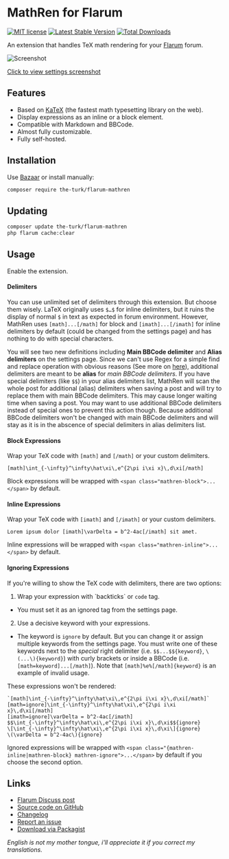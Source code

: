 # MathRen for Flarum

[![MIT license](https://img.shields.io/badge/license-MIT-blue.svg)](https://github.com/the-turk/flarum-mathren/blob/master/LICENSE) [![Latest Stable Version](https://img.shields.io/packagist/v/the-turk/flarum-mathren.svg)](https://packagist.org/packages/the-turk/flarum-mathren) [![Total Downloads](https://img.shields.io/packagist/dt/the-turk/flarum-mathren.svg)](https://packagist.org/packages/the-turk/flarum-mathren)

An extension that handles TeX math rendering for your [Flarum](https://github.com/flarum) forum.

![Screenshot](https://i.ibb.co/whsx4Yf/math-Ren-Post.png)

[Click to view settings screenshot](https://i.ibb.co/3hVCKz0/math-Ren-Settings-Page.png)

## Features

- Based on [KaTeX](https://github.com/KaTeX/KaTeX) (the fastest math typesetting library on the web).
- Display expressions as an inline or a block element.
- Compatible with Markdown and BBCode.
- Almost fully customizable.
- Fully self-hosted.

## Installation

Use [Bazaar](https://discuss.flarum.org/d/5151) or install manually:

```bash
composer require the-turk/flarum-mathren
```

## Updating

```bash
composer update the-turk/flarum-mathren
php flarum cache:clear
```

## Usage

Enable the extension.

#### Delimiters
You can use unlimited set of delimiters through this extension. But choose them wisely. LaTeX originally uses `$…$` for inline delimiters, but it ruins the display of normal `$` in text as expected in forum environment. However, MathRen uses `[math]...[/math]` for block and `[imath]...[/imath]` for inline delimiters by default (could be changed from the settings page) and has nothing to do with special characters.

You will see two new definitions including **Main BBCode delimiter** and **Alias delimiters** on the settings page. Since we can't use Regex for a simple find and replace operation with obvious reasons (See more on [here](https://github.com/Khan/perseus/blob/master/src/perseus-markdown.jsx)), additional delimiters are meant to be **alias** for _main BBCode delimiters_. If you have special delimiters (like `$$`) in your alias delimiters list, MathRen will scan the whole post for additional (alias) delimiters when saving a post and will try to replace them with main BBCode delimiters. This may cause longer waiting time when saving a post. You may want to use additional BBCode delimiters instead of special ones to prevent this action though. Because additional BBCode delimiters won't be changed with main BBCode delimiters and will stay as it is in the abscence of special delimiters in alias delimiters list.

#### Block Expressions

Wrap your TeX code with `[math]` and `[/math]` or your custom delimiters.

```
[math]\int_{-\infty}^\infty\hat\xi\,e^{2\pi i\xi x}\,d\xi[/math]
```

Block expressions will be wrapped with `<span class="mathren-block">...</span>` by default.

#### Inline Expressions

Wrap your TeX code with `[imath]` and `[/imath]` or your custom delimiters.

```
Lorem ipsum dolor [imath]\varDelta = b^2-4ac[/imath] sit amet.
```

Inline expressions will be wrapped with `<span class="mathren-inline">...</span>` by default.

#### Ignoring Expressions

If you're willing to show the TeX code with delimiters,  there are two options:

1. Wrap your expression with \`backticks\` or `code` tag.
  + You must set it as an ignored tag from the settings page.
2. Use a decisive keyword with your expressions.
  + The keyword is `ignore` by default. But you can change it or assign multiple keywords from the settings page. You must write one of these keywords next to the _special_ right delimiter (i.e. `$$...$${keyword}`, `\(...\){keyword}`) with curly brackets or inside a BBCode (i.e. `[math=keyword]...[/math]`). Note that `[math]%e%[/math]{keyword}` is an example of invalid usage.

These expressions won't be rendered:

```
`[math]\int_{-\infty}^\infty\hat\xi\,e^{2\pi i\xi x}\,d\xi[/math]`
[math=ignore]\int_{-\infty}^\infty\hat\xi\,e^{2\pi i\xi x}\,d\xi[/math]
[imath=ignore]\varDelta = b^2-4ac[/imath]
$$\int_{-\infty}^\infty\hat\xi\,e^{2\pi i\xi x}\,d\xi$${ignore}
\[\int_{-\infty}^\infty\hat\xi\,e^{2\pi i\xi x}\,d\xi\]{ignore}
\(\varDelta = b^2-4ac\){ignore}
```

Ignored expressions will be wrapped with `<span class="{mathren-inline|mathren-block} mathren-ignore">...</span>` by default if you choose the second option.

## Links

- [Flarum Discuss post](https://discuss.flarum.org/d/22439-mathren-tex-math-rendering)
- [Source code on GitHub](https://github.com/the-turk/flarum-mathren)
- [Changelog](https://github.com/the-turk/flarum-mathren/blob/master/CHANGELOG.md)
- [Report an issue](https://github.com/the-turk/flarum-mathren/issues)
- [Download via Packagist](https://packagist.org/packages/the-turk/flarum-mathren)

_English is not my mother tongue, i'll appreciate it if you correct my translations._
